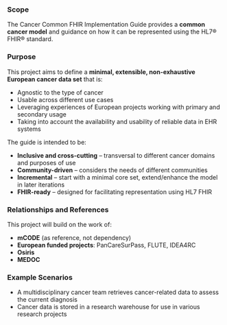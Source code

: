 ### Scope

The Cancer Common FHIR Implementation Guide provides a **common cancer model** and guidance on how it can be represented using the HL7® FHIR® standard.

### Purpose

This project aims to define a **minimal, extensible, non-exhaustive European cancer data set** that is:

- Agnostic to the type of cancer  
- Usable across different use cases  
- Leveraging experiences of European projects working with primary and secondary usage  
- Taking into account the availability and usability of reliable data in EHR systems  

The guide is intended to be:  

- **Inclusive and cross-cutting** – transversal to different cancer domains and purposes of use  
- **Community-driven** – considers the needs of different communities  
- **Incremental** – start with a minimal core set, extend/enhance the model in later iterations  
- **FHIR-ready** – designed for facilitating representation using HL7 FHIR  

### Relationships and References

This project will build on the work of:  

- **mCODE** (as reference, not dependency)  
- **European funded projects**: PanCareSurPass, FLUTE, IDEA4RC  
- **Osiris**  
- **MEDOC**  

### Example Scenarios
- A multidisciplinary cancer team retrieves cancer-related data to assess the current diagnosis
- Cancer data is stored in a research warehouse for use in various research projects
